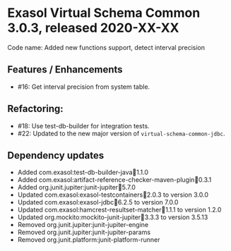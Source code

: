 # Exasol Virtual Schema Common 3.0.3, released 2020-XX-XX

Code name: Added new functions support, detect interval precision

## Features / Enhancements

* #16: Get interval precision from system table.

## Refactoring:

* #18: Use test-db-builder for integration tests.
* #22: Updated to the new major version of `virtual-schema-common-jdbc`.

## Dependency updates

* Added com.exasol:test-db-builder-java:jar:1.1.0
* Added com.exasol:artifact-reference-checker-maven-plugin:jar:0.3.1
* Added org.junit.jupiter:junit-jupiter:jar:5.7.0
* Updated com.exasol:exasol-testcontainers:jar:2.0.3 to version 3.0.0
* Updated com.exasol:exasol-jdbc:jar:6.2.5 to version 7.0.0
* Updated com.exasol:hamcrest-resultset-matcher:jar:1.1.1 to version 1.2.0
* Updated org.mockito:mockito-junit-jupiter:jar:3.3.3 to version 3.5.13
* Removed org.junit.jupiter:junit-jupiter-engine
* Removed org.junit.jupiter:junit-jupiter-params
* Removed org.junit.platform:junit-platform-runner